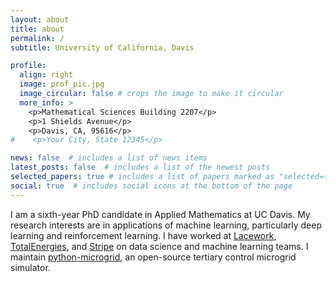 ```yaml
---
layout: about
title: about
permalink: /
subtitle: University of California, Davis

profile:
  align: right
  image: prof_pic.jpg
  image_circular: false # crops the image to make it circular
  more_info: >
    <p>Mathematical Sciences Building 2207</p>
    <p>1 Shields Avenue</p>
    <p>Davis, CA, 95616</p>
#    <p>Your City, State 12345</p>

news: false  # includes a list of news items
latest_posts: false  # includes a list of the newest posts
selected_papers: true # includes a list of papers marked as "selected={true}"
social: true  # includes social icons at the bottom of the page
---
```


I am a sixth-year PhD candidate in Applied Mathematics at UC Davis. My research interests are in applications of
machine learning, particularly deep learning and reinforcement learning. I have worked at 
[Lacework](https://www.lacework.com/), [TotalEnergies](https://totalenergies.com/), and [Stripe](https://stripe.com)
on data science and machine learning teams. I maintain [python-microgrid](https://github.com/ahalev/python-microgrid),
an open-source tertiary control microgrid simulator.
